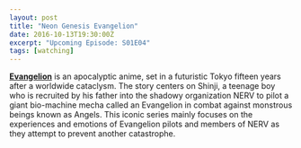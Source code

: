```yaml
---
layout: post
title: "Neon Genesis Evangelion"
date: 2016-10-13T19:30:00Z
excerpt: "Upcoming Episode: S01E04"
tags: [watching]
---
```


**[Evangelion](https://myanimelist.net/anime/30/Neon_Genesis_Evangelion?q=neon%20g)** is an apocalyptic anime, set in a futuristic Tokyo fifteen years after a worldwide cataclysm. The story centers on Shinji, a teenage boy who is recruited by his father into the shadowy organization NERV to pilot a giant bio-machine mecha called an Evangelion in combat against monstrous beings known as Angels. This iconic series mainly focuses on the experiences and emotions of Evangelion pilots and members of NERV as they attempt to prevent another catastrophe.